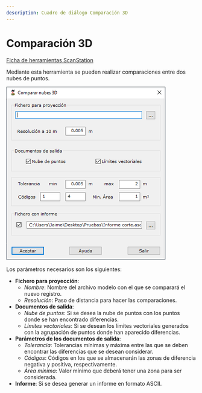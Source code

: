 ```yaml
---
description: Cuadro de diálogo Comparación 3D
---
```


# Comparación 3D

[Ficha de herramientas ScanStation](../fichas-de-herramientas/ficha-de-herramientas-scanstation.md)

Mediante esta herramienta se pueden realizar comparaciones entre dos nubes de puntos.

![Cuadro de diálogo Comparar nubes 3D](<../../.gitbook/assets/image (36).png>)

Los parámetros necesarios son los siguientes:

* **Fichero para proyección**:
  * _Nombre_: Nombre del archivo modelo con el que se comparará el nuevo registro.
  * _Resolución_: Paso de distancia para hacer las comparaciones.
* **Documentos de salida**:
  * _Nube de puntos_: Si se desea la nube de puntos con los puntos donde se han encontrado diferencias.
  * _Límites vectoriales_: Si se desean los límites vectoriales generados con la agrupación de puntos donde han aparecido diferencias.
* **Parámetros de los documentos de salida**:
  * _Tolerancia_: Tolerancias mínimas y máxima entre las que se deben encontrar las diferencias que se desean considerar.
  * _Códigos_: Códigos en los que se almacenarán las zonas de diferencia negativa y positiva, respectivamente.
  * _Área mínima_: Valor mínimo que deberá tener una zona para ser considerada.
* **Informe**: Si se desea generar un informe en formato ASCII.
